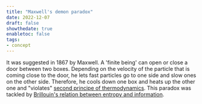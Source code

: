 ```yaml
---
title: "Maxwell's demon paradox"
date: 2022-12-07
draft: false
showthedate: true
enabletoc: false
tags:
- concept
---
```


It was suggested in 1867 by Maxwell. A 'finite being' can open or close a door between two boxes. Depending on the velocity of the particle that is coming close to the door, he lets fast particles go to one side and slow ones on the other side. Therefore, he cools down one box and heats up the other one and "violates" [second principe of thermodynamics](concept/second%20principe%20of%20thermodynamics.md). This paradox was tackled by [Brillouin's relation between entropy and information](concept/Brillouin's%20relation%20between%20entropy%20and%20information.md). 